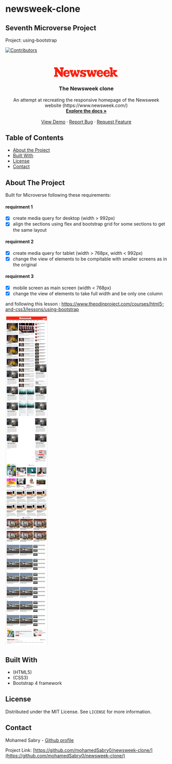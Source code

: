 # newsweek-clone

## Seventh Microverse Project

Project: using-bootstrap


<!-- PROJECT SHIELDS -->
<!--
*** I'm using markdown "reference style" links for readability.
*** Reference links are enclosed in brackets [ ] instead of parentheses ( ).
*** See the bottom of this document for the declaration of the reference variables
*** for contributors-url, forks-url, etc. This is an optional, concise syntax you may use.
*** https://www.markdownguide.org/basic-syntax/#reference-style-links
-->
[![Contributors][contributors-shield]][contributors-url]




<!-- PROJECT LOGO -->
<br />
<p align="center">
  <a href="https://github.com/mohamedSabry0/newsweek-clone/">
    <img src="images/red-logo.svg" alt="Logo" width="200">

  </a>

  <h3 align="center">The Newsweek clone</h3>

  <p align="center">
    An attempt at recreating the responsive homepage of the Newsweek website 
    (https://www.newsweek.com/)
    <br />
    <a href="https://github.com/mohamedSabry0/newsweek-clone/"><strong>Explore the docs »</strong></a>
    <br />
    <br />
    <a href="https://raw.githack.com/mohamedSabry0/newsweek-clone/master/index.html">View Demo</a>
    ·
    <a href="https://github.com/mohamedSabry0/newsweek-clone/issues">Report Bug</a>
    ·
    <a href="https://github.com/mohamedSabry0/newsweek-clone/issues">Request Feature</a>
  </p>
</p>



<!-- TABLE OF CONTENTS -->
## Table of Contents

* [About the Project](#about-the-project)
* [Built With](#built-with)
* [License](#license)
* [Contact](#contact)



<!-- ABOUT THE PROJECT -->
## About The Project

Built for Microverse following these requirements:
#### requirment 1
- [x] create media query for desktop (width > 992px)
- [x] align the sections using flex and bootstrap grid for some sections to get        the same layout

#### requirment 2
- [x] create media query for tablet (width > 768px, width < 992px) 
- [x] change the view of elements to be compitable with smaller screens as in          the original

#### requirment 3
- [x] mobile screen as main screen (width < 768px)
- [x] change the view of elements to take full width and be only one column

and following this lesson :
https://www.theodinproject.com/courses/html5-and-css3/lessons/using-bootstrap 

[![Product Name Screen Shot][product-screenshot]](images/screenshot.jpg)

## Built With
* (HTML5)
* (CSS3)
* Bootstrap 4 framework

<!-- LICENSE -->
## License

Distributed under the MIT License. See `LICENSE` for more information.



<!-- CONTACT -->
## Contact

Mohamed Sabry - [Github profile](https://github.com/mohamedSabry0)

Project Link: [https://github.com/mohamedSabry0/newsweek-clone/](https://github.com/mohamedSabry0/newsweek-clone/)







<!-- MARKDOWN LINKS & IMAGES -->
<!-- https://www.markdownguide.org/basic-syntax/#reference-style-links -->
[contributors-shield]: https://img.shields.io/github/contributors/othneildrew/Best-README-Template.svg?style=flat-square
[contributors-url]: https://github.com/mohamedSabry0/smashing-magazine-clone/graphs/contributors
[forks-shield]: https://img.shields.io/github/forks/othneildrew/Best-README-Template.svg?style=flat-square
[forks-url]: https://github.com/othneildrew/Best-README-Template/network/members
[stars-shield]: https://img.shields.io/github/stars/othneildrew/Best-README-Template.svg?style=flat-square
[stars-url]: https://github.com/othneildrew/Best-README-Template/stargazers
[issues-shield]: https://img.shields.io/github/issues/othneildrew/Best-README-Template.svg?style=flat-square
[issues-url]: https://github.com/othneildrew/Best-README-Template/issues
[license-shield]: https://img.shields.io/github/license/othneildrew/Best-README-Template.svg?style=flat-square
[license-url]: https://github.com/othneildrew/Best-README-Template/blob/master/LICENSE.txt
[linkedin-shield]: https://img.shields.io/badge/-LinkedIn-black.svg?style=flat-square&logo=linkedin&colorB=555
[linkedin-url]: https://linkedin.com/in/othneildrew
[product-screenshot]: images/screenshot.jpg